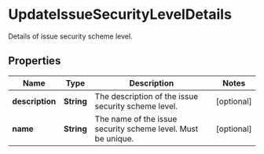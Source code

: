 

# UpdateIssueSecurityLevelDetails

Details of issue security scheme level.

## Properties

| Name | Type | Description | Notes |
|------------ | ------------- | ------------- | -------------|
|**description** | **String** | The description of the issue security scheme level. |  [optional] |
|**name** | **String** | The name of the issue security scheme level. Must be unique. |  [optional] |




